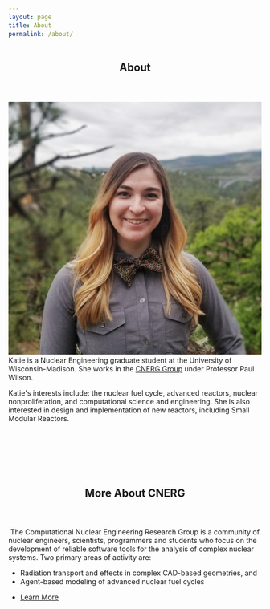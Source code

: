 ```yaml
---
layout: page
title: About
permalink: /about/
---
```


<!-- Main -->
<div id="main" class="alt">

<!-- One -->
<section id="one">
	<div class="inner">
		<header class="major">
			<h1>About</h1>
		</header>

<p><span class="image left"><img src="/assets/images/pic11.png" alt="" /></span>
Katie is a Nuclear Engineering graduate student at the University of Wisconsin-Madison. She works in the <a href="http://cnerg.github.io">CNERG Group</a> under Professor Paul Wilson. </p>

<!--<p>She is spending her summer at Los Alamos National Lab, participating in the Robert G. Keepin Nonproliferation Summer School and working in the Systems Design & Analysis group.</p> -->

<p>Katie's interests include: the nuclear fuel cycle, advanced reactors, nuclear nonproliferation, and computational science and engineering. She is also interested in design and implementation of new reactors, including Small Modular Reactors. </p>

<br> <br> <br> <br> <br>


<section id="two">
		<div class="inner">
				<header class="major">
						<h2>More About CNERG</h2>
				</header>
				<p><span class="image right"><img src="/assets/images/cnerg-logo.png" alt="" /></span>
					The Computational Nuclear Engineering Research Group is a community of nuclear engineers, scientists, programmers and students who focus on the development of reliable software tools for the analysis of complex nuclear systems.
					Two primary areas of activity are:
					<ul>
						<li>Radiation transport and effects in complex CAD-based geometries, and</li>
						<li>Agent-based modeling of advanced nuclear fuel cycles</li>
					</ul> </p>
				<ul class="actions">
						<li><a href="https://cnerg.github.io" class="button next">Learn More</a></li>
				</ul>
		</div>
</section>
